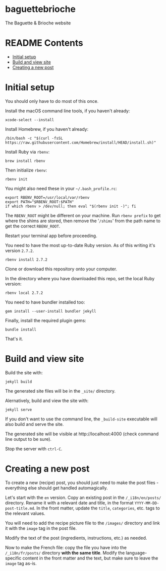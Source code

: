 # baguettebrioche
The Baguette &amp; Brioche website

# README Contents
* [Initial setup](#initial-setup)
* [Build and view site](#build-and-view-site)
* [Creating a new post](#creating-a-new-post)

# Initial setup

You should only have to do most of this once.

Install the macOS command line tools, if you haven't already:

    xcode-select --install

Install Homebrew, if you haven't already:

    /bin/bash -c "$(curl -fsSL https://raw.githubusercontent.com/Homebrew/install/HEAD/install.sh)"

Install Ruby via `rbenv`:

    brew install rbenv

Then initialize `rbenv`:

    rbenv init

You might also need these in your `~/.bash_profile.rc`:

    export RBENV_ROOT=/usr/local/var/rbenv
    export PATH="$RBENV_ROOT:$PATH"
    if which rbenv > /dev/null; then eval "$(rbenv init -)"; fi

The `RBENV_ROOT` might be different on your machine. Run `rbenv prefix` to get where the shims are stored, then remove the '`/shims`' from the path name to get the correct `RBENV_ROOT`.

Restart your terminal app before proceeding.

You need to have the most up-to-date Ruby version. As of this writing it's version `2.7.2`.

    rbenv install 2.7.2

Clone or download this repository onto your computer.

In the directory where you have downloaded this repo, set the local Ruby version:

    rbenv local 2.7.2

You need to have bundler installed too:

    gem install --user-install bundler jekyll

Finally, install the required plugin gems:

    bundle install

That's it.


# Build and view site

Build the site with:

    jekyll build

The generated site files will be in the `_site/` directory.

Alernatively, build and view the site with:

    jekyll serve

If you don't want to use the command line, the `_build-site` executable will also build and serve the site.

The generated site will be visible at http://localhost:4000 (check command line output to be sure).

Stop the server with `ctrl-C`.



# Creating a new post

To create a new (recipe) post, you should just need to make the post files - everything else should get handled automagically.

Let's start with the `en` version. Copy an existing post in the `/_i18n/en/posts/` directory. Rename it with a relevant date and title, in the format `YYYY-MM-DD-post-title.md`. In the front matter, update the `title`, `categories`, etc. tags to the relevant values.

You will need to add the recipe picture file to the `/images/` directory and link it with the `image` tag in the post file.

Modify the text of the post (ingredients, instructions, etc.) as needed.

Now to make the French file: copy the file you have into the `/_i18n/fr/posts/` directory **with the same title**. Modify the language-specific content in the front matter and the text, but make sure to leave the `image` tag as-is. 

